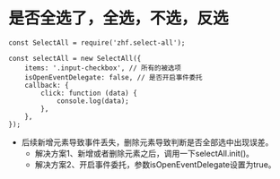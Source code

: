 # 是否全选了，全选，不选，反选
```
const SelectAll = require('zhf.select-all');

const selectAll = new SelectAll({
    items: '.input-checkbox', // 所有的被选项
    isOpenEventDelegate: false, // 是否开启事件委托
    callback: {
        click: function (data) {
            console.log(data);
        },
    },
});
```
* 后续新增元素导致事件丢失，删除元素导致判断是否全部选中出现误差。
    - 解决方案1、新增或者删除元素之后，调用一下selectAll.init()。
    - 解决方案2、开启事件委托，参数isOpenEventDelegate设置为true。
